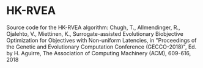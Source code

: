 # HK-RVEA
Source code for the HK-RVEA algorithm: Chugh, T., Allmendinger, R., Ojalehto, V., Miettinen, K., Surrogate-assisted Evolutionary Biobjective Optimization for Objectives with Non-uniform Latencies, in "Proceedings of the Genetic and Evolutionary Computation Conference (GECCO-2018)", Ed. by H. Aguirre, The Association of Computing Machinery (ACM), 609-616, 2018
